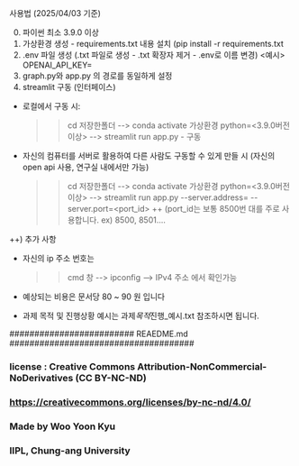 사용법 (2025/04/03 기준)

0. 파이썬 최소 3.9.0 이상
1. 가상환경 생성 - requirements.txt 내용 설치 (pip install -r requirements.txt
2. .env 파일 생성 (.txt 파일로 생성 - .txt 확장자 제거 - .env로 이름 변경)
   <예시>
   OPENAI_API_KEY= <your-api-key>
3. graph.py와 app.py 의 경로를 동일하게 설정
4. streamlit 구동 (인터페이스)

- 로컬에서 구동 시:
  > > cd 저장한폴더 --> conda activate 가상환경 python=<3.9.0버전 이상> --> streamlit run app.py - 구동
- 자신의 컴퓨터를 서버로 활용하여 다른 사람도 구동할 수 있게 만들 시 (자신의 open api 사용, 연구실 내에서만 가능)
  > > cd 저장한폴더 --> conda activate 가상환경 python=<3.9.0버전 이상> --> streamlit run app.py --server.address=<your-ip-key> --server.port=<port_id>
  > > ++ (port_id는 보통 8500번 대를 주로 사용합니다.
  > > ex) 8500, 8501....

++) 추가 사항

- 자신의 ip 주소 번호는

  > > cmd 창 --> ipconfig --> IPv4 주소
  > > 에서 확인가능

- 예상되는 비용은 문서당 80 ~ 90 원 입니다

- 과제 목적 및 진행상황 예시는 과제*목적*진행\_예시.txt 참조하시면 됩니다.

######################### REAEDME.md #####################################

### license : Creative Commons Attribution-NonCommercial-NoDerivatives (CC BY-NC-ND)

### https://creativecommons.org/licenses/by-nc-nd/4.0/

### Made by Woo Yoon Kyu

### IIPL, Chung-ang University
